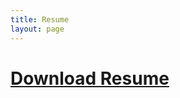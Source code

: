 ```yaml
---
title: Resume
layout: page
---
```


<h1> <a href="/assets/downloadable/AlexanderWoodsResume.docx" download style="text-align: center;">Download Resume</a> 